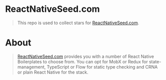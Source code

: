# ReactNativeSeed.com

> This repo is used to collect stars for [ReactNativeSeed.com](http://ReactNativeSeed.com).

# About

> [ReactNativeSeed.com](http://ReactNativeSeed.com) provides you with a number of React Native Boilerplates to choose from. You can opt for MobX or Redux for state-management, TypeScript or Flow for static type checking and CRNA or plain React Native for the stack.